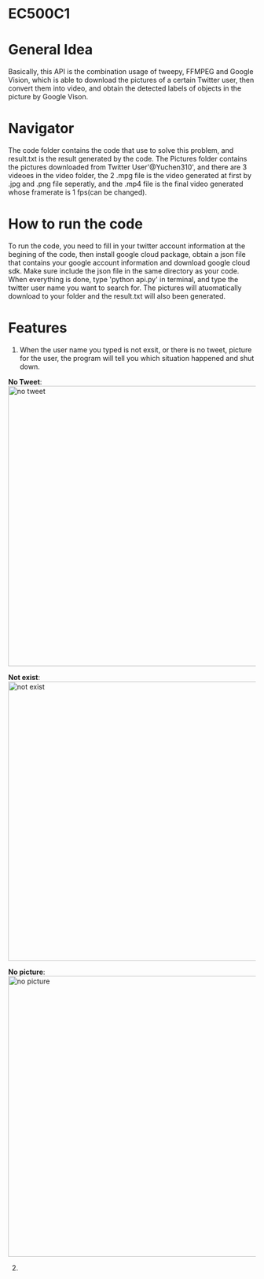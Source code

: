 # EC500C1
# General Idea
Basically, this API is the combination usage of tweepy, FFMPEG and Google Vision, which is able to download the pictures of a certain Twitter user, then convert them into video, and obtain the detected labels of objects in the picture by Google Vison.

# Navigator
The code folder contains the code that use to solve this problem, and result.txt is the result generated by the code. The Pictures folder contains the pictures downloaded from Twitter User'@Yuchen310', and there are 3 videoes in the video folder, the 2 .mpg file is the video generated at first by .jpg and .png file seperatly, and the .mp4 file is the final video generated whose framerate is 1 fps(can be changed).

# How to run the code
To run the code, you need to fill in your twitter account information at the begining of the code, then install google cloud package, obtain a json file that contains your google account information and download google cloud sdk. Make sure include the json file in the same directory as your code.
When everything is done, type 'python api.py' in terminal, and type the twitter user name you want to search for. The pictures will atuomatically download to your folder and the result.txt will also been generated.

# Features
1. When the user name you typed is not exsit, or there is no tweet, picture for the user, the program will tell you which situation happened and shut down.

**No Tweet**:
<img width="569" alt="no tweet" src="https://user-images.githubusercontent.com/31743714/35995720-42cbed8a-0ce2-11e8-9dff-8fd06b9f1460.png">

**Not exist**:
<img width="567" alt="not exist" src="https://user-images.githubusercontent.com/31743714/35995775-64fb0ad0-0ce2-11e8-8e3e-d965e08e0ef3.png">

**No picture**:
<img width="570" alt="no picture" src="https://user-images.githubusercontent.com/31743714/35995794-724ae318-0ce2-11e8-827a-48dd696a822b.png">

2.
